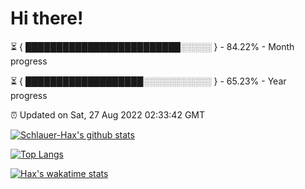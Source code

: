 # Hi there!

⏳ { █████████████████████████░░░░░ } - 84.22% - Month progress

⏳ { ███████████████████░░░░░░░░░░░ } - 65.23% - Year progress

⏰ Updated on Sat, 27 Aug 2022 02:33:42 GMT


[![Schlauer-Hax's github stats](https://github-readme-stats.vercel.app/api?username=Schlauer-Hax&show_icons=true&theme=dark&count_private=true)](https://github.com/Schlauer-Hax)


[![Top Langs](https://github-readme-stats.vercel.app/api/top-langs/?username=Schlauer-Hax&layout=compact&theme=dark)](https://github.com/Schlauer-Hax?tab=repositories)


[![Hax's wakatime stats](https://github-readme-stats.vercel.app/api/wakatime?username=Hax&theme=dark)](https://wakatime.com/@Hax)

